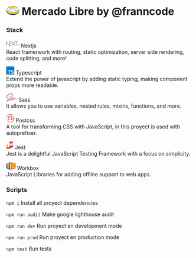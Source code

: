 # <img src="./public/icons/logo.png" alt="Logo" height="24px" > Mercado Libre by @franncode

### Stack

<img src="./public/images/stack/nextjs.svg" alt="Logo" height="22px"/> Nextjs  
React framerwork with routing, static optimization, server side rendering, code splitting, and more!

<img src="./public/images/stack/typescript.svg" alt="Logo" height="22px"/> Typescript  
Extend the power of javascript by adding static typing, making component props more readable.

<img src="./public/images/stack/sass.svg" alt="Logo" height="22px"/> Sass  
It allows you to use variables, nested rules, mixins, functions, and more.

<img src="./public/images/stack/postcss.svg" alt="Logo" height="22px"/> Postcss  
A tool for transforming CSS with JavaScript, in this proyect is used with autoprefixer.

<img src="./public/images/stack/jest.svg" alt="Logo" height="22px"/> Jest  
Jest is a delightful JavaScript Testing Framework with a focus on simplicity.

<img src="./public/images/stack/workbox.svg" alt="Logo" height="22px"/> Workbox  
JavaScript Libraries for adding offline support to web apps.

### Scripts

`npm i` Install all proyect dependencies

`npm run audit` Make google lighthouse audit
 
`npm run dev` Run proyect en development mode

`npm run prod` Run proyect en production mode

`npm test`  Run tests

